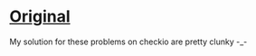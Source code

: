 # [Original](https://checkio.org/)

My solution for these problems on checkio are pretty clunky -_-
